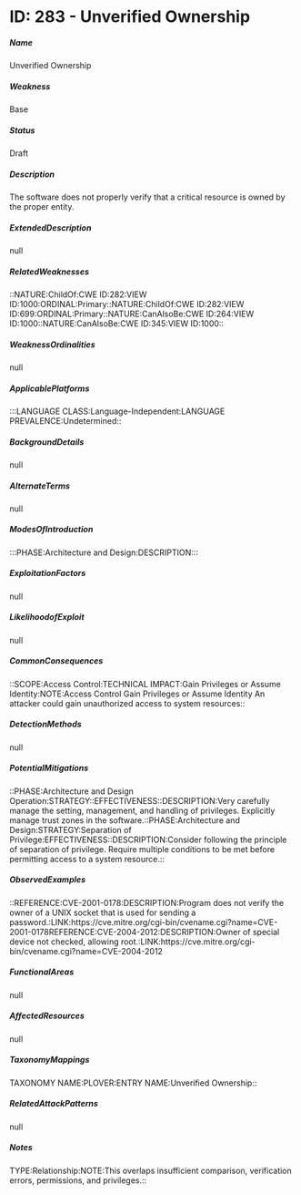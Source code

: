 # ID: 283 - Unverified Ownership
<h5>Name</h5>Unverified Ownership
<h5>Weakness</h5>Base
<h5>Status</h5>Draft
<h5>Description</h5>The software does not properly verify that a critical resource is owned by the proper entity.
<h5>ExtendedDescription</h5>null
<h5>RelatedWeaknesses</h5>::NATURE:ChildOf:CWE ID:282:VIEW ID:1000:ORDINAL:Primary::NATURE:ChildOf:CWE ID:282:VIEW ID:699:ORDINAL:Primary::NATURE:CanAlsoBe:CWE ID:264:VIEW ID:1000::NATURE:CanAlsoBe:CWE ID:345:VIEW ID:1000::
<h5>WeaknessOrdinalities</h5>null
<h5>ApplicablePlatforms</h5>:::LANGUAGE CLASS:Language-Independent:LANGUAGE PREVALENCE:Undetermined::
<h5>BackgroundDetails</h5>null
<h5>AlternateTerms</h5>null
<h5>ModesOfIntroduction</h5>:::PHASE:Architecture and Design:DESCRIPTION:::
<h5>ExploitationFactors</h5>null
<h5>LikelihoodofExploit</h5>null
<h5>CommonConsequences</h5>::SCOPE:Access Control:TECHNICAL IMPACT:Gain Privileges or Assume Identity:NOTE:Access Control Gain Privileges or Assume Identity An attacker could gain unauthorized access to system resources::
<h5>DetectionMethods</h5>null
<h5>PotentialMitigations</h5>::PHASE:Architecture and Design Operation:STRATEGY::EFFECTIVENESS::DESCRIPTION:Very carefully manage the setting, management, and handling of privileges. Explicitly manage trust zones in the software.::PHASE:Architecture and Design:STRATEGY:Separation of Privilege:EFFECTIVENESS::DESCRIPTION:Consider following the principle of separation of privilege. Require multiple conditions to be met before permitting access to a system resource.::
<h5>ObservedExamples</h5>::REFERENCE:CVE-2001-0178:DESCRIPTION:Program does not verify the owner of a UNIX socket that is used for sending a password.:LINK:https://cve.mitre.org/cgi-bin/cvename.cgi?name=CVE-2001-0178REFERENCE:CVE-2004-2012:DESCRIPTION:Owner of special device not checked, allowing root.:LINK:https://cve.mitre.org/cgi-bin/cvename.cgi?name=CVE-2004-2012
<h5>FunctionalAreas</h5>null
<h5>AffectedResources</h5>null
<h5>TaxonomyMappings</h5>TAXONOMY NAME:PLOVER:ENTRY NAME:Unverified Ownership::
<h5>RelatedAttackPatterns</h5>null
<h5>Notes</h5>TYPE:Relationship:NOTE:This overlaps insufficient comparison, verification errors, permissions, and privileges.::

